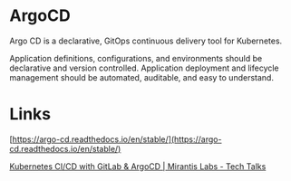 

# ArgoCD



Argo CD is a declarative, GitOps continuous delivery tool for Kubernetes.


Application definitions, configurations, and environments should be declarative and version controlled. Application deployment and lifecycle management should be automated, auditable, and easy to understand.










# Links


[https://argo-cd.readthedocs.io/en/stable/](https://argo-cd.readthedocs.io/en/stable/)

[Kubernetes CI/CD with GitLab & ArgoCD | Mirantis Labs - Tech Talks](https://youtu.be/kRmnvIZ5X7w)  



